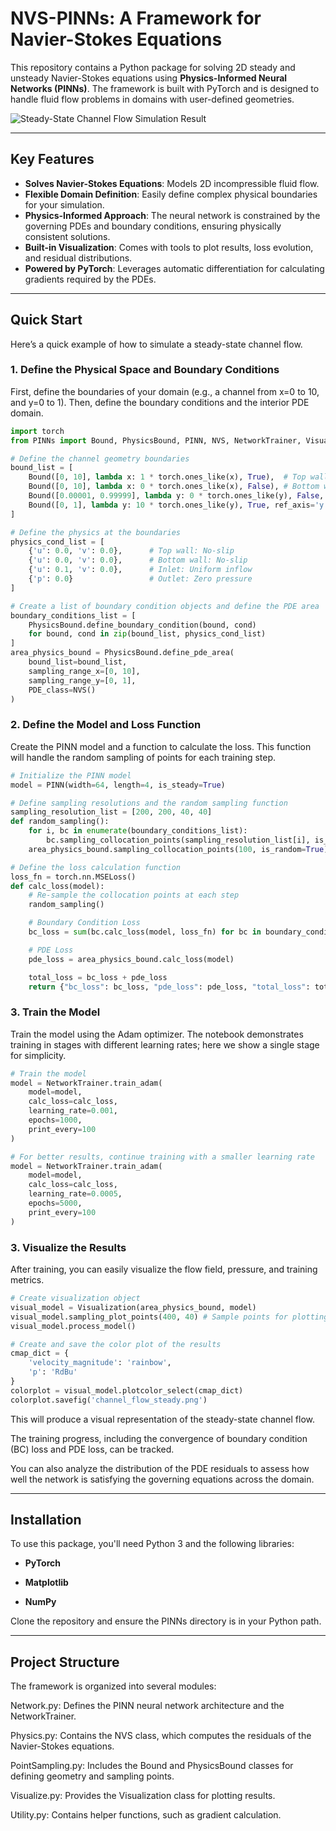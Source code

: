 # NVS-PINNs: A Framework for Navier-Stokes Equations

This repository contains a Python package for solving 2D steady and unsteady Navier-Stokes equations using **Physics-Informed Neural Networks (PINNs)**. The framework is built with PyTorch and is designed to handle fluid flow problems in domains with user-defined geometries.

![Steady-State Channel Flow Simulation Result](../examples/channel_flow_steady.png)

---

## Key Features

* **Solves Navier-Stokes Equations**: Models 2D incompressible fluid flow.
* **Flexible Domain Definition**: Easily define complex physical boundaries for your simulation.
* **Physics-Informed Approach**: The neural network is constrained by the governing PDEs and boundary conditions, ensuring physically consistent solutions.
* **Built-in Visualization**: Comes with tools to plot results, loss evolution, and residual distributions.
* **Powered by PyTorch**: Leverages automatic differentiation for calculating gradients required by the PDEs.

---

## Quick Start

Here’s a quick example of how to simulate a steady-state channel flow.

### 1. Define the Physical Space and Boundary Conditions

First, define the boundaries of your domain (e.g., a channel from x=0 to 10, and y=0 to 1). Then, define the boundary conditions and the interior PDE domain.

```python
import torch
from PINNs import Bound, PhysicsBound, PINN, NVS, NetworkTrainer, Visualization

# Define the channel geometry boundaries
bound_list = [
    Bound([0, 10], lambda x: 1 * torch.ones_like(x), True),  # Top wall
    Bound([0, 10], lambda x: 0 * torch.ones_like(x), False), # Bottom wall
    Bound([0.00001, 0.99999], lambda y: 0 * torch.ones_like(y), False, ref_axis='y'), # Inlet
    Bound([0, 1], lambda y: 10 * torch.ones_like(y), True, ref_axis='y') # Outlet
]

# Define the physics at the boundaries
physics_cond_list = [
    {'u': 0.0, 'v': 0.0},      # Top wall: No-slip
    {'u': 0.0, 'v': 0.0},      # Bottom wall: No-slip
    {'u': 0.1, 'v': 0.0},      # Inlet: Uniform inflow
    {'p': 0.0}                 # Outlet: Zero pressure
]

# Create a list of boundary condition objects and define the PDE area
boundary_conditions_list = [
    PhysicsBound.define_boundary_condition(bound, cond) 
    for bound, cond in zip(bound_list, physics_cond_list)
]
area_physics_bound = PhysicsBound.define_pde_area(
    bound_list=bound_list, 
    sampling_range_x=[0, 10], 
    sampling_range_y=[0, 1], 
    PDE_class=NVS()
)
```


### 2. Define the Model and Loss Function

Create the PINN model and a function to calculate the loss. This function will handle the random sampling of points for each training step.

```python
# Initialize the PINN model
model = PINN(width=64, length=4, is_steady=True)

# Define sampling resolutions and the random sampling function
sampling_resolution_list = [200, 200, 40, 40]
def random_sampling():
    for i, bc in enumerate(boundary_conditions_list):
        bc.sampling_collocation_points(sampling_resolution_list[i], is_random=True)
    area_physics_bound.sampling_collocation_points(100, is_random=True)

# Define the loss calculation function
loss_fn = torch.nn.MSELoss()
def calc_loss(model):
    # Re-sample the collocation points at each step
    random_sampling()

    # Boundary Condition Loss
    bc_loss = sum(bc.calc_loss(model, loss_fn) for bc in boundary_conditions_list)

    # PDE Loss
    pde_loss = area_physics_bound.calc_loss(model)

    total_loss = bc_loss + pde_loss
    return {"bc_loss": bc_loss, "pde_loss": pde_loss, "total_loss": total_loss}
```


### 3. Train the Model

Train the model using the Adam optimizer. The notebook demonstrates training in stages with different learning rates; here we show a single stage for simplicity.

```python
# Train the model
model = NetworkTrainer.train_adam(
    model=model, 
    calc_loss=calc_loss, 
    learning_rate=0.001, 
    epochs=1000, 
    print_every=100
)

# For better results, continue training with a smaller learning rate
model = NetworkTrainer.train_adam(
    model=model, 
    calc_loss=calc_loss, 
    learning_rate=0.0005, 
    epochs=5000, 
    print_every=100
)
```

### 3. Visualize the Results
After training, you can easily visualize the flow field, pressure, and training metrics.
```python
# Create visualization object
visual_model = Visualization(area_physics_bound, model)
visual_model.sampling_plot_points(400, 40) # Sample points for plotting (400 in x, 40 in y)
visual_model.process_model()

# Create and save the color plot of the results
cmap_dict = {
    'velocity_magnitude': 'rainbow',
    'p': 'RdBu'
}
colorplot = visual_model.plotcolor_select(cmap_dict)
colorplot.savefig('channel_flow_steady.png')
```
This will produce a visual representation of the steady-state channel flow.

The training progress, including the convergence of boundary condition (BC) loss and PDE loss, can be tracked.

You can also analyze the distribution of the PDE residuals to assess how well the network is satisfying the governing equations across the domain.

---
## Installation
To use this package, you'll need Python 3 and the following libraries:

* **PyTorch**

* **Matplotlib**

* **NumPy**

Clone the repository and ensure the PINNs directory is in your Python path.

---
## Project Structure
The framework is organized into several modules:

Network.py: Defines the PINN neural network architecture and the NetworkTrainer.

Physics.py: Contains the NVS class, which computes the residuals of the Navier-Stokes equations.

PointSampling.py: Includes the Bound and PhysicsBound classes for defining geometry and sampling points.

Visualize.py: Provides the Visualization class for plotting results.

Utility.py: Contains helper functions, such as gradient calculation.